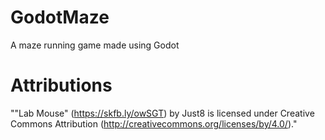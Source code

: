 # GodotMaze
A maze running game made using Godot


# Attributions
"\"Lab Mouse\" (https://skfb.ly/owSGT) by Just8 is licensed under Creative Commons Attribution (http://creativecommons.org/licenses/by/4.0/)."
